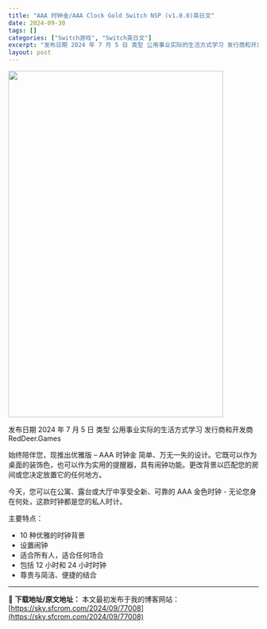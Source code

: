 ```yaml
---
title: "AAA 时钟金/AAA Clock Gold Switch NSP (v1.0.0)英日文"
date: 2024-09-30
tags: []
categories: ["Switch游戏", "Switch英日文"]
excerpt: "发布日期 2024 年 7 月 5 日 类型 公用事业实际的生活方式学习 发行商和开发商 RedDeer.Games 始终陪伴您，现推出优雅版 – AAA 时钟金 简单、万无一失的设计。它既可以作为桌面的装饰色，也可以作为实用的提醒器，具有闹钟功能。更改背景以匹配您的房间或您决定放置它的任何地方。 &hellip;"
layout: post
---
```


<img src="https://sky.sfcrom.com/wp-content/uploads/2024/09/2024093006364657.webp" alt="" width="432" height="698" class="aligncenter size-full wp-image-77009" />

发布日期	2024 年 7 月 5 日
类型	公用事业实际的生活方式学习
发行商和开发商 RedDeer.Games

始终陪伴您，现推出优雅版 – AAA 时钟金
简单、万无一失的设计。它既可以作为桌面的装饰色，也可以作为实用的提醒器，具有闹钟功能。更改背景以匹配您的房间或您决定放置它的任何地方。

今天，您可以在公寓、露台或大厅中享受全新、可靠的 AAA 金色时钟 - 无论您身在何处，这款时钟都是您的私人时计。

主要特点：
- 10 种优雅的时钟背景
- 设置闹钟
- 适合所有人，适合任何场合
- 包括 12 小时和 24 小时时钟
- 尊贵与简洁、便捷的结合


---
📖 **下载地址/原文地址：** 本文最初发布于我的博客网站：[https://sky.sfcrom.com/2024/09/77008](https://sky.sfcrom.com/2024/09/77008)
